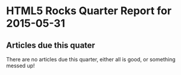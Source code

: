 HTML5 Rocks Quarter Report for 2015-05-31
=========================================

Articles due this quater
------------------------

There are no articles due this quarter, either all is good, or something messed up!

